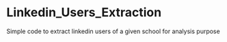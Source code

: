 # Linkedin_Users_Extraction
Simple code to extract linkedin users of a given school for analysis purpose
